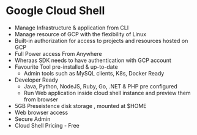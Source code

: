 # Google Cloud Shell

- Manage Infrastructure & application from CLI
- Manage resource of GCP with the flexibility of Linux
- Built-in authorization for access to projects and resources hosted on GCP
- Full Power access From Anywhere
- Wheraas SDK needs to have authentication with GCP account
- Favourite Tool pre-installed & up-to-date
  - Admin tools such as MySQL clients, K8s, Docker  Ready
- Developer Ready
  - Java, Python, NodeJS, Ruby, Go, .NET & PHP pre configured
  - Run Web application inside cloud shell instance and preview them from browser
- 5GB Preseistence disk storage , mounted at $HOME
- Web browser access 
- Secure Admin
- Cloud Shell Pricing - Free 
 
